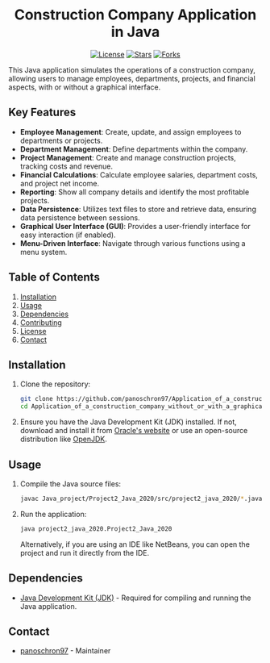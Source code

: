 
<div align="center">
  
# Construction Company Application in Java
  
[![License](https://img.shields.io/badge/License-Placeholder-blue.svg)](https://opensource.org/licenses/Placeholder)
[![Stars](https://img.shields.io/github/stars/panoschron97/Application_of_a_construction_company_without_or_with_a_graphical_interface_in_java?style=social)](https://github.com/panoschron97/Application_of_a_construction_company_without_or_with_a_graphical_interface_in_java)
[![Forks](https://img.shields.io/github/forks/panoschron97/Application_of_a_construction_company_without_or_with_a_graphical_interface_in_java?style=social)](https://github.com/panoschron97/Application_of_a_construction_company_without_or_with_a_graphical_interface_in_java)

</div>

This Java application simulates the operations of a construction company, allowing users to manage employees, departments, projects, and financial aspects, with or without a graphical interface.

## Key Features

-   **Employee Management**: Create, update, and assign employees to departments or projects.
-   **Department Management**: Define departments within the company.
-   **Project Management**: Create and manage construction projects, tracking costs and revenue.
-   **Financial Calculations**: Calculate employee salaries, department costs, and project net income.
-   **Reporting**: Show all company details and identify the most profitable projects.
-   **Data Persistence**: Utilizes text files to store and retrieve data, ensuring data persistence between sessions.
-   **Graphical User Interface (GUI)**: Provides a user-friendly interface for easy interaction (if enabled).
-   **Menu-Driven Interface**: Navigate through various functions using a menu system.

## Table of Contents

1.  [Installation](#installation)
2.  [Usage](#usage)
3.  [Dependencies](#dependencies)
4.  [Contributing](#contributing)
5.  [License](#license)
6.  [Contact](#contact)

## Installation

1.  Clone the repository:

    ```bash
    git clone https://github.com/panoschron97/Application_of_a_construction_company_without_or_with_a_graphical_interface_in_java.git
    cd Application_of_a_construction_company_without_or_with_a_graphical_interface_in_java
    ```

2.  Ensure you have the Java Development Kit (JDK) installed. If not, download and install it from [Oracle's website](https://www.oracle.com/java/technologies/javase-downloads.html) or use an open-source distribution like [OpenJDK](https://openjdk.java.net/).

## Usage

1.  Compile the Java source files:

    ```bash
    javac Java_project/Project2_Java_2020/src/project2_java_2020/*.java
    ```

2.  Run the application:

    ```bash
    java project2_java_2020.Project2_Java_2020
    ```

    Alternatively, if you are using an IDE like NetBeans, you can open the project and run it directly from the IDE.

## Dependencies

-   [Java Development Kit (JDK)](https://www.oracle.com/java/technologies/javase-downloads.html) - Required for compiling and running the Java application.

## Contact

*   [panoschron97](mailto:example@example.com) - Maintainer

```
